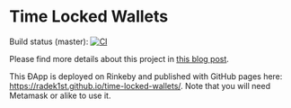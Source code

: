 # Time Locked Wallets

Build status (master): [![CI](/../../actions/workflows/ci.yml/badge.svg)](/../../actions)


Please find more details about this project in [this blog post](https://www.toptal.com/ethereum-smart-contract/time-locked-wallet-truffle-tutorial#distinguish-only-choice-engineers).

This ÐApp is deployed on Rinkeby and published with GitHub pages here: https://radek1st.github.io/time-locked-wallets/.
Note that you will need Metamask or alike to use it.
